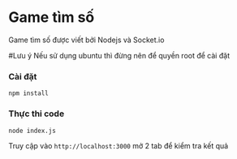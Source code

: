 Game tìm số
============================
Game tìm số được viết bởi Nodejs và Socket.io

#Lưu ý
Nếu sử dụng ubuntu thì đừng nên để quyền root để cài đặt

### Cài đặt 

```
npm install
```
### Thực thi code

```
node index.js
```

Truy cập vào `http://localhost:3000` mở 2 tab để kiểm tra kết quả
